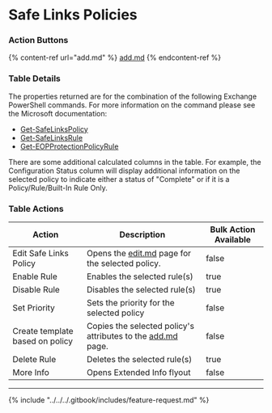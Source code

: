 # Safe Links Policies

### Action Buttons

{% content-ref url="add.md" %}
[add.md](add.md)
{% endcontent-ref %}

### Table Details

The properties returned are for the combination of the following Exchange PowerShell commands. For more information on the command please see the Microsoft documentation:

* [Get-SafeLinksPolicy](https://learn.microsoft.com/en-us/powershell/module/exchange/get-safelinkspolicy?view=exchange-ps)
* [Get-SafeLinksRule](https://learn.microsoft.com/en-us/powershell/module/exchange/get-safelinksrule?view=exchange-ps)
* [Get-EOPProtectionPolicyRule](https://learn.microsoft.com/en-us/powershell/module/exchange/get-eopprotectionpolicyrule?view=exchange-ps)

There are some additional calculated columns in the table. For example, the Configuration Status column will display additional information on the selected policy to indicate either a status of "Complete" or if it is a Policy/Rule/Built-In Rule Only.

### Table Actions

<table><thead><tr><th>Action</th><th>Description</th><th data-type="checkbox">Bulk Action Available</th></tr></thead><tbody><tr><td>Edit Safe Links Policy</td><td>Opens the <a data-mention href="edit.md">edit.md</a> page for the selected policy.</td><td>false</td></tr><tr><td>Enable Rule</td><td>Enables the selected rule(s)</td><td>true</td></tr><tr><td>Disable Rule</td><td>Disables the selected rule(s)</td><td>true</td></tr><tr><td>Set Priority</td><td>Sets the priority for the selected policy</td><td>false</td></tr><tr><td>Create template based on policy</td><td>Copies the selected policy's attributes to the <a data-mention href="add.md">add.md</a> page.</td><td>false</td></tr><tr><td>Delete Rule</td><td>Deletes the selected rule(s)</td><td>true</td></tr><tr><td>More Info</td><td>Opens Extended Info flyout</td><td>false</td></tr></tbody></table>

***

{% include "../../../.gitbook/includes/feature-request.md" %}
